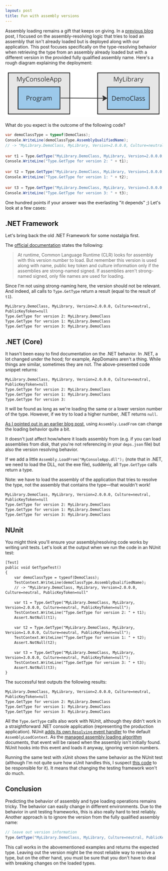 ```yaml
---
layout: post
title: Fun with assembly versions
---
```


Assembly loading remains a gift that keeps on giving. In a [previous blog](https://timbussmann.github.io/2021/10/18/assembly-resolving.html) post, I focused on the assembly-resolving logic that tries to load an assembly that isn't already loaded but is deployed along with our application. This post focuses specifically on the type-resolving behavior when retrieving the type from an assembly already loaded but with a different version in the provided fully qualified assembly name. Here's a rough diagram explaining the deployment:

![](/assets/assembly-version-overview.png)

What do you expect is the outcome of the following code?

```csharp
var demoClassType = typeof(DemoClass);
Console.WriteLine(demoClassType.AssemblyQualifiedName); 
// -> "MyLibrary.DemoClass, MyLibrary, Version=2.0.0.0, Culture=neutral, PublicKeyToken=null"

var t1 = Type.GetType("MyLibrary.DemoClass, MyLibrary, Version=2.0.0.0, Culture=neutral, PublicKeyToken=null");
Console.WriteLine("Type.GetType for version 2: " + t1);

var t2 = Type.GetType("MyLibrary.DemoClass, MyLibrary, Version=1.0.0.0, Culture=neutral, PublicKeyToken=null");
Console.WriteLine("Type.GetType for version 1: " + t2);

var t3 = Type.GetType("MyLibrary.DemoClass, MyLibrary, Version=3.0.0.0, Culture=neutral, PublicKeyToken=null");
Console.WriteLine("Type.GetType for version 3: " + t3);
```

One hundred points if your answer was the everlasting "it depends" ;) Let's look at a few cases:

## .NET Framework

Let's bring back the old .NET Framework for some nostalgia first. 

The [official documentation](https://learn.microsoft.com/en-us/troubleshoot/developer/visualstudio/general/assembly-version-assembly-file-version) states the following:

>  At runtime, Common Language Runtime (CLR) looks for assembly with this version number to load. But remember this version is used along with name, public key token and culture information only if the assemblies are strong-named signed. If assemblies aren't strong-named signed, only file names are used for loading.

Since I'm not using strong-naming here, the version should not be relevant. And indeed, all calls to `Type.GetType` return a result (equal to the result of `t1`).

```
MyLibrary.DemoClass, MyLibrary, Version=2.0.0.0, Culture=neutral, PublicKeyToken=null
Type.GetType for version 2: MyLibrary.DemoClass
Type.GetType for version 1: MyLibrary.DemoClass
Type.GetType for version 3: MyLibrary.DemoClass
```

## .NET (Core)

It hasn't been easy to find documentation on the .NET behavior. In .NET, a lot changed under the hood; for example, AppDomains aren't a thing. While things are similar, sometimes they are not. The above-presented code snippet returns:

```
MyLibrary.DemoClass, MyLibrary, Version=2.0.0.0, Culture=neutral, PublicKeyToken=null
Type.GetType for version 2: MyLibrary.DemoClass
Type.GetType for version 1: MyLibrary.DemoClass
Type.GetType for version 3:
```

It will be found as long as we're loading the same or a lower version number of the type. However, if we try to load a higher number, .NET returns `null`.

[As I pointed out in an earlier blog post](https://timbussmann.github.io/2021/10/18/assembly-resolving.html), using `Assembly.LoadFrom` can change the loading behavior quite a bit.

It doesn't just affect how/where it loads assembly from (e.g. if you can load assemblies from disk, that you're not referencing in your `deps.json` file) but also the version resolving behavior.

If we add a little `Assembly.LoadFrom("MyConsoleApp.dll");` (note that in .NET, we need to load the DLL, not the exe file), suddenly, all `Type.GetType` calls return a type.

Note: we have to load the assembly of the application that tries to resolve the type, not the assembly that contains the type—that wouldn't work!

```
MyLibrary.DemoClass, MyLibrary, Version=2.0.0.0, Culture=neutral, PublicKeyToken=null
Type.GetType for version 2: MyLibrary.DemoClass
Type.GetType for version 1: MyLibrary.DemoClass
Type.GetType for version 3: MyLibrary.DemoClass
```

## NUnit

You might think you'll ensure your assembly/resolving code works by writing unit tests. Let's look at the output when we run the code in an NUnit test:

```
[Test]
public void GetTypeTest()
{
    var demoClassType = typeof(DemoClass);
    TestContext.WriteLine(demoClassType.AssemblyQualifiedName);
    // -> "MyLibrary.DemoClass, MyLibrary, Version=2.0.0.0, Culture=neutral, PublicKeyToken=null"

    var t1 = Type.GetType("MyLibrary.DemoClass, MyLibrary, Version=2.0.0.0, Culture=neutral, PublicKeyToken=null");
    TestContext.WriteLine("Type.GetType for version 2: " + t1);
    Assert.NotNull(t1);

    var t2 = Type.GetType("MyLibrary.DemoClass, MyLibrary, Version=1.0.0.0, Culture=neutral, PublicKeyToken=null");
    TestContext.WriteLine("Type.GetType for version 1: " + t2);
    Assert.NotNull(t2);

    var t3 = Type.GetType("MyLibrary.DemoClass, MyLibrary, Version=3.0.0.0, Culture=neutral, PublicKeyToken=null");
    TestContext.WriteLine("Type.GetType for version 3: " + t3);
    Assert.NotNull(t3);
}
```

The successful test outputs the following results:

```
MyLibrary.DemoClass, MyLibrary, Version=2.0.0.0, Culture=neutral, PublicKeyToken=null
Type.GetType for version 2: MyLibrary.DemoClass
Type.GetType for version 1: MyLibrary.DemoClass
Type.GetType for version 3: MyLibrary.DemoClass
```

All the `Type.GetType` calls also work with NUnit, although they didn't work in a straightforward .NET console application (representing the production application). NUnit [adds its own `Resolving` event handler](https://github.com/nunit/nunit/blob/master/src/NUnitFramework/framework/Internal/AssemblyHelper.cs#L106) to the default `AssemblyLoadContext`. As the [managed assembly loading algorithm](https://learn.microsoft.com/en-us/dotnet/core/dependency-loading/loading-managed) documents, that event will be raised when the assembly isn't initially found. NUnit hooks into this event and loads it anyway, ignoring version numbers.

Running the same test with xUnit shows the same behavior as the NUnit test (although I'm not quite sure how xUnit handles this, I suspect [this code](https://github.com/xunit/visualstudio.xunit/blob/ff89c51f426085d115fbf20b3527182fbd56b7f1/src/xunit.runner.visualstudio/Utility/AssemblyResolution/AssemblyHelper_NetCoreApp.cs#L93C6-L93C6) to be responsible for it). It means that changing the testing framework won't do much.


## Conclusion

Predicting the behavior of assembly and type loading operations remains tricky. The behavior can easily change in different environments. Due to the behavior in unit testing frameworks, this is also really hard to test reliably. Another approach is to ignore the version from the fully qualified assembly name: 

```csharp
// leave out version information
Type.GetType("MyLibrary.DemoClass, MyLibrary, Culture=neutral, PublicKeyToken=null");
```

This call works in the abovementioned examples and returns the expected type. Leaving out the version might be the most reliable way to resolve a type, but on the other hand, you must be sure that you don't have to deal with breaking changes on the loaded types.